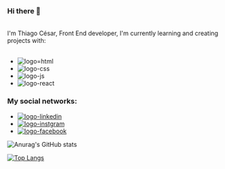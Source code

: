### Hi there 👋
<br>
I'm Thiago César, Front End developer, I'm currently learning and creating projects with:
<br>
<br>

- <img src="https://img.shields.io/badge/HTML5-E34F26?style=for-the-badge&logo=html5&logoColor=white" alt="logo=html" />
- <img src="https://img.shields.io/badge/CSS3-1572B6?style=for-the-badge&logo=css3&logoColor=white" alt="logo-css" />
- <img src="https://img.shields.io/badge/JavaScript-F7DF1E?style=for-the-badge&logo=javascript&logoColor=black" alt="logo-js" /> 
- <img src="https://img.shields.io/badge/React-20232A?style=for-the-badge&logo=react&logoColor=61DAFB" alt="logo-react" />

### My social networks:

- <a href="https://www.linkedin.com/in/thiagocesarsg/"><img src="https://img.shields.io/badge/LinkedIn-0077B5?style=for-the-badge&logo=linkedin&logoColor=white" alt="logo-linkedin" /> </a>
- <a href="https://www.instagram.com/thiago_moi/"><img src="https://img.shields.io/badge/Instagram-E4405F?style=for-the-badge&logo=instagram&logoColor=white" alt="logo-instgram"> </a>
- <a href="https://www.facebook.com/thiagocesarmoi"><img src="https://img.shields.io/badge/Facebook-1877F2?style=for-the-badge&logo=facebook&logoColor=white" alt="logo-facebook"> </a>

![Anurag's GitHub stats](https://github-readme-stats.vercel.app/api?username=devthiagocesar&show_icons=true&theme=dracula)

[![Top Langs](https://github-readme-stats.vercel.app/api/top-langs/?username=devthiagocesar&langs_count=8)](https://github.com/anuraghazra/github-readme-stats)
